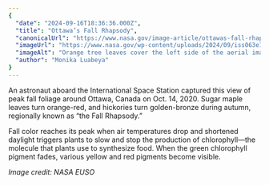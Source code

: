 ```yaml
---
{
  "date": "2024-09-16T18:36:36.000Z",
  "title": "Ottawa’s Fall Rhapsody",
  "canonicalUrl": "https://www.nasa.gov/image-article/ottawas-fall-rhapsody/",
  "imageUrl": "https://www.nasa.gov/wp-content/uploads/2024/09/iss063e107777-lrg.jpg",
  "imageAlt": "Orange tree leaves cover the left side of the aerial image of Ottawa, Canada. To the right, streets, buildings, and other city infrastructure is visible. A waterway splits the image horizontally through the middle; another river also travels from top to bottom slightly right of center.",
  "author": "Monika Luabeya"
}
---
```


An astronaut aboard the International Space Station captured this view of peak fall foliage around Ottawa, Canada on Oct. 14, 2020. Sugar maple leaves turn orange-red, and hickories turn golden-bronze during autumn, regionally known as “the Fall Rhapsody.”

Fall color reaches its peak when air temperatures drop and shortened daylight triggers plants to slow and stop the production of chlorophyll—the molecule that plants use to synthesize food. When the green chlorophyll pigment fades, various yellow and red pigments become visible.

_Image credit: NASA EUSO_
